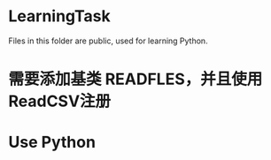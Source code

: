 # LearningTask
Files in this folder are public, used for learning Python. 
# 需要添加基类 READFLES，并且使用ReadCSV注册
# Use Python
